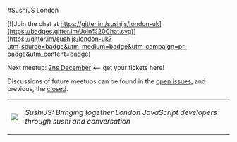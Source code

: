 #SushiJS London

[![Join the chat at https://gitter.im/sushijs/london-uk](https://badges.gitter.im/Join%20Chat.svg)](https://gitter.im/sushijs/london-uk?utm_source=badge&utm_medium=badge&utm_campaign=pr-badge&utm_content=badge)

Next meetup: [2ns December](https://ti.to/sushijs-ldn/sushijs-london-final-2015) <-- get your tickets here!

Discussions of future meetups can be found in the [open issues](https://github.com/sushijs/london-uk/issues?page=1&state=open), and previous, the [closed](https://github.com/sushijs/london-uk/issues?page=1&state=closed).

<table style="border-collapse: collapse">
  <tr>
    <td>
      <img src="http://www.gravatar.com/avatar/d32635f156e30c2f863ec95af93aef18.jpg?s=150">
    </td>
    <td>
      <p><em>SushiJS: Bringing together London JavaScript developers through sushi and conversation</em></p>
    </td>
  </tr>
</table>
